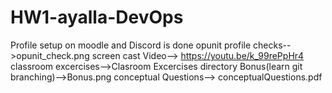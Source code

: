 # HW1-ayalla-DevOps
Profile setup on moodle and Discord is done
opunit profile checks-->opunit_check.png
 screen cast Video-->  https://youtu.be/k_99rePpHr4
 classroom excercises-->Clasroom Excercises directory
 Bonus(learn git branching)-->Bonus.png
conceptual Questions--> conceptualQuestions.pdf
